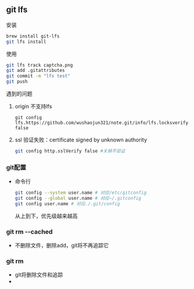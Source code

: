 ## git lfs

安装

```bash
brew install git-lfs
git lfs install
```

使用

```bash
git lfs track captcha.png
git add .gitattributes
git commit -m "lfs test"
git push
```

遇到的问题

1. origin 不支持lfs

   ```
   git config lfs.https://github.com/wushaojun321/note.git/info/lfs.locksverify false
   ```

2. ssl 验证失败：certificate signed by unknown authority

   ```bash
   git config http.sslVerify false #关掉不验证
   ```


### git配置

- 命令行

  ```bash
  git config --system user.name # 对应/etc/gitconfig
  git config --global user.name # 对应~/.gitconfig
  git config user.name # 对应./.git/config
  ```

  从上到下，优先级越来越高

  



### git rm --cached

- 不删除文件，删除add，git将不再追踪它

### git rm

- git将删除文件和追踪
- 
